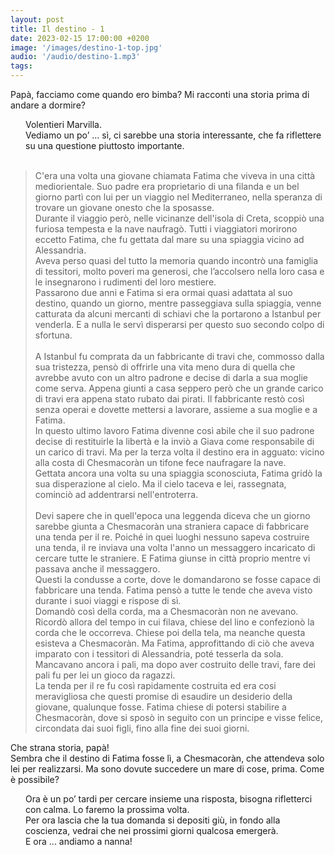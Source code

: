 ```yaml
---
layout: post
title: Il destino - 1
date: 2023-02-15 17:00:00 +0200
image: '/images/destino-1-top.jpg'
audio: '/audio/destino-1.mp3'
tags:
---
```


Papà, facciamo come quando ero bimba? Mi racconti una storia prima di andare a
dormire?

<div style="padding-left: 24px">
    Volentieri Marvilla. <br/>
    Vediamo un po’ ... sì, ci sarebbe una storia interessante, che fa riflettere su una
    questione piuttosto importante. <br/><br/>
</div>

> C'era una volta una giovane chiamata Fatima che viveva in una città
mediorientale. Suo padre era proprietario di una filanda e un bel giorno partì con
lui per un viaggio nel Mediterraneo, nella speranza di trovare un giovane onesto
che la sposasse. <br/>
Durante il viaggio però, nelle vicinanze dell'isola di Creta, scoppiò una furiosa
tempesta e la nave naufragò. Tutti i viaggiatori morirono eccetto Fatima, che fu
gettata dal mare su una spiaggia vicino ad Alessandria.<br/>
Aveva perso quasi del tutto la memoria quando incontrò una famiglia di tessitori,
molto poveri ma generosi, che l’accolsero nella loro casa e le insegnarono i
rudimenti del loro mestiere.<br/>
Passarono due anni e Fatima si era ormai quasi adattata al suo destino, quando
un giorno, mentre passeggiava sulla spiaggia, venne catturata da alcuni mercanti
di schiavi che la portarono a Istanbul per venderla. E a nulla le servì disperarsi
per questo suo secondo colpo di sfortuna. <br/><br/>
A Istanbul fu comprata da un fabbricante di travi che, commosso dalla sua
tristezza, pensò di offrirle una vita meno dura di quella che avrebbe avuto con un
altro padrone e decise di darla a sua moglie come serva. Appena giunti a casa
seppero però che un grande carico di travi era appena stato rubato dai pirati. Il
fabbricante restò così senza operai e dovette mettersi a lavorare, assieme a sua
moglie e a Fatima.<br/>
In questo ultimo lavoro Fatima divenne così abile che il suo padrone decise di restituirle la libertà e la inviò a Giava come responsabile di un carico di travi. Ma per la terza volta il destino era in agguato: vicino alla costa di Chesmacoràn un tifone fece naufragare la nave.  <br/>
Gettata ancora una volta su una spiaggia sconosciuta, Fatima gridò la sua disperazione al cielo. Ma il cielo taceva e lei, rassegnata, cominciò ad addentrarsi nell'entroterra. <br/><br/>
Devi sapere che in quell'epoca una leggenda diceva che un giorno sarebbe giunta a Chesmacoràn una straniera capace di fabbricare una tenda per il re. Poiché in quei luoghi nessuno sapeva costruire una tenda, il re inviava una volta l'anno un messaggero incaricato di cercare tutte le straniere. E Fatima giunse in città proprio mentre vi passava anche il messaggero. <br/>
Questi la condusse a corte, dove le domandarono se fosse capace di fabbricare una tenda. Fatima pensò a tutte le tende che aveva visto durante i suoi viaggi e rispose di sì.  <br/>
Domandò così della corda, ma a Chesmacoràn non ne avevano. Ricordò allora del tempo in cui filava, chiese del lino e confezionò la corda che le occorreva. Chiese poi della tela, ma neanche questa esisteva a Chesmacoràn. Ma Fatima, approfittando di ciò che aveva imparato con i tessitori di Alessandria, poté tesserla da sola. Mancavano ancora i pali, ma dopo aver costruito delle travi, fare dei pali fu per lei un gioco da ragazzi. <br/>
La tenda per il re fu così rapidamente costruita ed era cosi meravigliosa che questi promise di esaudire un desiderio della giovane, qualunque fosse. Fatima chiese di potersi stabilire a Chesmacoràn, dove si sposò in seguito con un principe e visse felice, circondata dai suoi figli, fino alla fine dei suoi giorni.

Che strana storia, papà! <br/>
Sembra che il destino di Fatima fosse lì, a Chesmacoràn, che attendeva solo lei per realizzarsi. Ma sono dovute succedere un mare di cose, prima. Come è possibile?

<div style="padding-left: 24px">
    Ora è un po’ tardi per cercare insieme una risposta, bisogna rifletterci con calma. Lo faremo la prossima volta. <br/>
    Per ora lascia che la tua domanda si depositi giù, in fondo alla coscienza, vedrai che nei prossimi giorni qualcosa emergerà. <br/>
    E ora ... andiamo a nanna!
</div>





